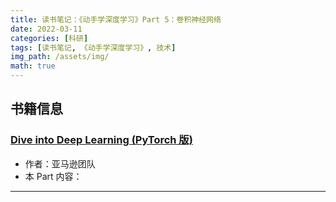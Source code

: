 ```yaml
---
title: 读书笔记：《动手学深度学习》Part 5：卷积神经网络
date: 2022-03-11
categories: [科研]
tags: [读书笔记, 《动手学深度学习》, 技术]
img_path: /assets/img/
math: true
---
```



## 书籍信息 

### [Dive into Deep Learning (PyTorch 版)](https://d2l.ai)
- 作者：亚马逊团队
- 本 Part 内容：


------------------------------
